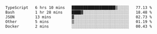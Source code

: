 <!--START_SECTION:waka-->

```txt
TypeScript   6 hrs 10 mins   ███████████████████▒░░░░░   77.13 %
Bash         1 hr 28 mins    ████▓░░░░░░░░░░░░░░░░░░░░   18.48 %
JSON         13 mins         ▓░░░░░░░░░░░░░░░░░░░░░░░░   02.73 %
Other        5 mins          ▒░░░░░░░░░░░░░░░░░░░░░░░░   01.19 %
Docker       2 mins          ░░░░░░░░░░░░░░░░░░░░░░░░░   00.43 %
```

<!--END_SECTION:waka-->